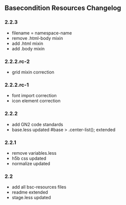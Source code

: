 ## Basecondition Resources Changelog

### 2.2.3

* filename = namespace-name
* remove .html-body mixin
* add .html mixin
* add .body mixin

### 2.2.2.rc-2

* grid mixin correction

### 2.2.2.rc-1

* font import correction
* icon element correction

### 2.2.2

* add GN2 code standards
* base.less updated #base > .center-list(); extended

### 2.2.1

* remove variables.less
* h5b css updated
* normalize updated

### 2.2

* add all bsc-resources files
* readme extended
* stage.less updated